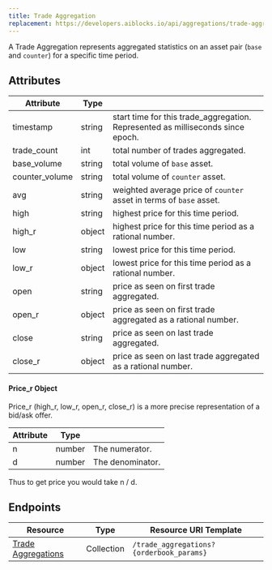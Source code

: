 ```yaml
---
title: Trade Aggregation
replacement: https://developers.aiblocks.io/api/aggregations/trade-aggregations/
---
```


A Trade Aggregation represents aggregated statistics on an asset pair (`base` and `counter`) for a specific time period.

## Attributes
| Attribute    | Type             |                                                                                                                        |
|--------------|------------------|------------------------------------------------------------------------------------------------------------------------|
| timestamp | string | start time for this trade_aggregation. Represented as milliseconds since epoch.|
| trade_count |  int | total number of trades aggregated.|
| base_volume | string | total volume of `base` asset.|
| counter_volume | string | total volume of `counter` asset.|
| avg | string | weighted average price of `counter` asset in terms of `base` asset.|
| high | string | highest price for this time period.|
| high_r | object | highest price for this time period as a rational number.|
| low | string | lowest price for this time period.|
| low_r | object | lowest price for this time period as a rational number.|
| open | string | price as seen on first trade aggregated.|
| open_r | object | price as seen on first trade aggregated as a rational number.|
| close | string | price as seen on last trade aggregated.|
| close_r | object | price as seen on last trade aggregated as a rational number.|

#### Price_r Object
Price_r (high_r, low_r, open_r, close_r) is a more precise representation of a bid/ask offer.

|    Attribute     |  Type  |                                                                                                                                |
| ---------------- | ------ | ------------------------------------------------------------------------------------------------------------------------------ |
| n               | number | The numerator.   |
| d              | number | The denominator.  |

Thus to get price you would take n / d.

## Endpoints

| Resource                 | Type       | Resource URI Template                |
|--------------------------|------------|--------------------------------------|
| [Trade Aggregations](../endpoints/trade_aggregations.md)       | Collection | `/trade_aggregations?{orderbook_params}`       |
